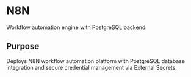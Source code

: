 # N8N

Workflow automation engine with PostgreSQL backend.

## Purpose

Deploys N8N workflow automation platform with PostgreSQL database integration and secure credential management via External Secrets.